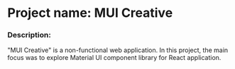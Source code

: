 # Project name: MUI Creative

### Description: 
"MUI Creative" is a non-functional web application. In this project, the main focus was to explore Material UI component library for React application. 